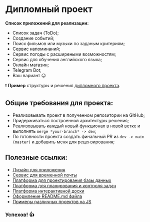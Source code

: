 # Дипломный проект

**Список приложений для реализации:**

- Список задач (ToDo);
- Создание событий;
- Поиск фильмов или музыки по заданым критериям;
- Сервис напоминаний;
- Сервис погоды с расширеными возможностям;
- Сервис для обучения английского языка;
- Онлайн магазин;
- Telegram Bot;
- Ваш вариант 😉

❗️ **Пример** структуры и решения [дипломного проекта](https://github.com/teachmeskills-dotnet/TeachMeSkills-DotNet-Template).

## Общие требования для проекта:

- Реализовывать проект в полученном репозитории на GitHub;
- Придерживаться построенной архитектуры решения;
- Реализовывать каждый новый функционал в новой ветке и выполнять `merge *your-branch* -> dev`;
- По готовности проекта создать финальный PR из `dev -> main (master)` и добавить меня для рецензирования;

## Полезные ссылки:

- [Дизайн для приложения](https://uidesigndaily.com/)
- [Сервис для временной почты](https://temp-mail.org/en/)
- [Платформа для проектирования базы данных](https://sqldbm.com/Home/)
- [Платформа для планирования и контроля задач](https://trello.com/)
- [Платформа интерактивной доски](https://miro.com/)
- [Оформление README.md файла](https://bulldogjob.com/news/449-how-to-write-a-good-readme-for-your-github-project)
- [Примеры различных проектов на JS](https://www.vanillajavascriptprojects.com/)

### Успехов! 👍

